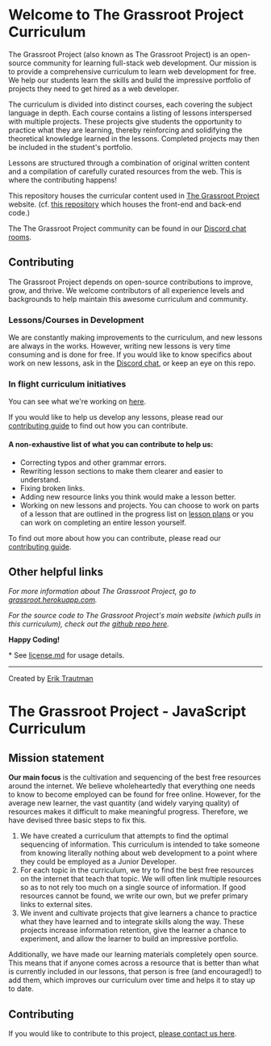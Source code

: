 # Welcome to The Grassroot Project Curriculum

The Grassroot Project (also known as The Grassroot Project) is an open-source community for learning full-stack web development. Our mission is to provide a comprehensive curriculum to learn web development for free. We help our students learn the skills and build the impressive portfolio of projects they need to get hired as a web developer.

The curriculum is divided into distinct courses, each covering the subject language in depth. Each course contains a listing of lessons interspersed with multiple projects. These projects give students the opportunity to practice what they are learning, thereby reinforcing and solidifying the theoretical knowledge learned in the lessons. Completed projects may then be included in the student's portfolio.

Lessons are structured through a combination of original written content and a compilation of carefully curated resources from the web. This is where the contributing happens!

This repository houses the curricular content used in [The Grassroot Project](http://grassroot.herokuapp.com) website. (cf. [this repository](https://github.com/grassroot-software/grassroot.herokuapp) which houses the front-end and back-end code.)


The The Grassroot Project community can be found in our [Discord chat rooms](https://discord.gg/gHmmTe9JfFa).

## Contributing

The Grassroot Project depends on open-source contributions to improve, grow, and thrive. We welcome contributors of all experience levels and backgrounds to help maintain this awesome curriculum and community.

### Lessons/Courses in Development
We are constantly making improvements to the curriculum, and new lessons are always in the works. However, writing new lessons is very time consuming and is done for free. If you would like to know specifics about work on new lessons, ask in the [Discord chat](https://discord.gg/gHmmTe9JfFa), or keep an eye on this repo.

### In flight curriculum initiatives

You can see what we're working on [here](https://github.com/grassroot-software/top-meta/projects).

If you would like to help us develop any lessons, please read our [contributing guide](https://github.com/grassroot-software/grassroot_curriculum/blob/main/CONTRIBUTING.md) to find out how you can contribute.

#### A non-exhaustive list of what you can contribute to help us:
* Correcting typos and other grammar errors.
* Rewriting lesson sections to make them clearer and easier to understand.
* Fixing broken links.
* Adding new resource links you think would make a lesson better.
* Working on new lessons and projects. You can choose to work on parts of a lesson that are outlined in the progress list on [lesson plans](https://github.com/grassroot-software/grassroot_curriculum/issues?utf8=%E2%9C%93&q=is%3Aissue%20is%3Aopen%20label%3A%22new%20lesson%22%20) or you can work on completing an entire lesson yourself.

To find out more about how you can contribute, please read our [contributing guide](https://github.com/grassroot-software/grassroot_curriculum/blob/main/CONTRIBUTING.md).

## Other helpful links

*For more information about The Grassroot Project, go to [grassroot.herokuapp.com](http://grassroot.herokuapp.com).*

*For the source code to The Grassroot Project's main website (which pulls in this curriculum), check out the [github repo here](http://github.com/grassroot.herokuapp/grassroot.herokuapp).*

**Happy Coding!**

\* See [license.md](https://github.com/grassroot-software/grassroot_curriculum/blob/main/license.md) for usage details.

___
Created by [Erik Trautman](http://www.github.com/eriktrautman)


# The Grassroot Project - JavaScript Curriculum

## Mission statement

**Our main focus** is the cultivation and sequencing of the best free resources around the internet. We believe wholeheartedly that everything one needs to know to become employed can be found for free online. However, for the average new learner, the vast quantity \(and widely varying quality\) of resources makes it difficult to make meaningful progress.  Therefore, we have devised three basic steps to fix this.

1. We have created a curriculum that attempts to find the optimal sequencing of information. This curriculum is intended to take someone from knowing literally nothing about web development to a point where they could be employed as a Junior Developer.
2. For each topic in the curriculum, we try to find the best free resources on the internet that teach that topic.  We will often link multiple resources so as to not rely too much on a single source of information.  If good resources cannot be found, we write our own, but we prefer primary links to external sites.
3. We invent and cultivate projects that give learners a chance to practice what they have learned and to integrate skills along the way. These projects increase information retention, give the learner a chance to experiment, and allow the learner to build an impressive portfolio.

Additionally, we have made our learning materials completely open source.  This means that if anyone comes across a resource that is better than what is currently included in our lessons, that person is free \(and encouraged!\) to add them, which improves our curriculum over time and helps it to stay up to date.

## Contributing

If you would like to contribute to this project, [please contact us here](https://discord.gg/gHmmTe9JfFa).
